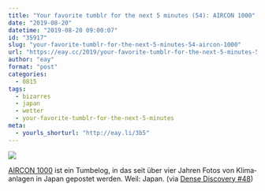 ```yaml
---
title: "Your favorite tumblr for the next 5 minutes (54): AIRCON 1000"
date: "2019-08-20"
datetime: "2019-08-20 09:00:07"
id: "35917"
slug: "your-favorite-tumblr-for-the-next-5-minutes-54-aircon-1000"
url: "https://eay.cc/2019/your-favorite-tumblr-for-the-next-5-minutes-54-aircon-1000/"
author: "eay"
format: "post"
categories:
  - 0815
tags:
  - bizarres
  - japan
  - wetter
  - your-favorite-tumblr-for-the-next-5-minutes
meta:
  - yourls_shorturl: "http://eay.li/3b5"
---
```


![](https://eay.cc/uploads/2019/aircon.jpg)

[AIRCON 1000](https://aircon1000.com/) ist ein Tumbelog, in das seit über vier Jahren Fotos von Klima­anlagen in Japan gepostet werden. Weil: Japan. (via [Dense Discovery #48](https://www.densediscovery.com/issues/48))
